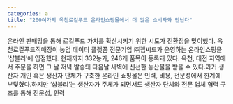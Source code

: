 ```yaml
---
categories: a
title: "200여가지 옥천로컬푸드 온라인쇼핑몰에서 더 많은 소비자와 만난다"
---
```

온라인 판매망을 통해 로컬푸드 가치를 확산시키기 위한 시도가 전환점을 맞이했다. 옥천로컬푸드직매장이 농업 데이터 플랫폼 전문기업 ㈜랩씨드가 운영하는 온라인쇼핑몰 ‘샵블리’에 입점했다. 현재까지 332농가, 246개 품목이 등록돼 있다. 옥천, 대전 지역에서 주문을 하면 그 날 저녁 발송돼 다음날 새벽에 신선한 농산물을 받을 수 있다.과거 생산자 개인 혹은 생산자 단체가 구축한 온라인 쇼핑몰은 인력, 비용, 전문성에서 한계에 부딪혔다.하지만 ‘샵블리’는 생산자가 주체가 되면서도 생산자 단체와 전문 업체 협력 구조를 통해 전문성, 인력